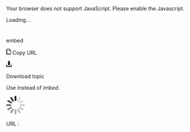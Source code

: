 Your browser does not support JavaScript. Please enable the Javascript.

Loading...

# 

embed

![Copy URL](embed_files/Copy.png)
Copy URL

![Download](embed_files/Download.png)

Download topic

Use instead of *imbed*.

![In progress](embed_files/activity-large.gif)

URL :
